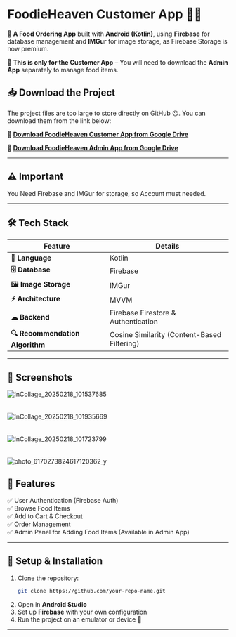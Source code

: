 
# **FoodieHeaven Customer App 🍔🍕**  

🚀 **A Food Ordering App** built with **Android (Kotlin)**, using **Firebase** for database management and **IMGur** for image storage, as Firebase Storage is now premium.  

🔹 **This is only for the Customer App** – You will need to download the **Admin App** separately to manage food items.  

## 📥 **Download the Project**  
The project files are too large to store directly on GitHub ☹️. You can download them from the link below:  

🔗 **[Download FoodieHeaven Customer App from Google Drive](https://drive.google.com/file/d/1pUeTTXlSk4GqjAmiO8slYfSaAzzNKbqx/view?usp=drive_link)**  

🔗 **[Download FoodieHeaven Admin App from Google Drive](https://drive.google.com/file/d/1pUeTTXlSk4GqjAmiO8slYfSaAzzNKbqx/view?usp=drive_link)**  

---

## ⚠️ **Important**  
You Need Firebase and IMGur for storage, so Account must needed.

---

## 🛠 **Tech Stack**  
| Feature   | Details |
|-----------|---------|
| **📌 Language** | Kotlin |
| **🗄️ Database** | Firebase |
| **🖼️ Image Storage** | IMGur |
| **⚡ Architecture** | MVVM |
| **☁ Backend** | Firebase Firestore & Authentication |
| **🔍 Recommendation Algorithm** | Cosine Similarity (Content-Based Filtering) |


---

## 📸 **Screenshots**  

![InCollage_20250218_101537685](https://github.com/user-attachments/assets/bd274ea4-7806-4b1d-b71a-a3ed5c427cba)  
<br>  
![InCollage_20250218_101935669](https://github.com/user-attachments/assets/72551fe5-87ee-47b6-9292-7a0361892000)  
<br>  
![InCollage_20250218_101723799](https://github.com/user-attachments/assets/82c3165a-408f-4e05-a9f2-662beb0576eb)  
<br>  
![photo_6170273824617120362_y](https://github.com/user-attachments/assets/eea2b757-e13b-4642-b62e-fd8abb29ebdb)

## 📜 **Features**  
✅ User Authentication (Firebase Auth)  
✅ Browse Food Items  
✅ Add to Cart & Checkout  
✅ Order Management  
✅ Admin Panel for Adding Food Items (Available in Admin App)  

---

## 🚀 **Setup & Installation**  
1. Clone the repository:  
   ```bash
   git clone https://github.com/your-repo-name.git
   ```
2. Open in **Android Studio**  
3. Set up **Firebase** with your own configuration  
4. Run the project on an emulator or device 📱  

---

